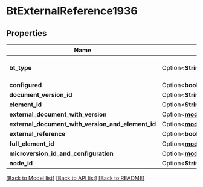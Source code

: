 # BtExternalReference1936

## Properties

Name | Type | Description | Notes
------------ | ------------- | ------------- | -------------
**bt_type** | Option<**String**> | Type of JSON object. | [optional]
**configured** | Option<**bool**> |  | [optional]
**document_version_id** | Option<**String**> |  | [optional]
**element_id** | Option<**String**> |  | [optional]
**external_document_with_version** | Option<[**models::BtDocumentWithVersionId**](BTDocumentWithVersionId.md)> |  | [optional]
**external_document_with_version_and_element_id** | Option<[**models::BtDocumentWithVersionAndElementId**](BTDocumentWithVersionAndElementId.md)> |  | [optional]
**external_reference** | Option<**bool**> |  | [optional]
**full_element_id** | Option<[**models::BtFullElementId756**](BTFullElementId-756.md)> |  | [optional]
**microversion_id_and_configuration** | Option<[**models::BtMicroversionIdAndConfiguration2338**](BTMicroversionIdAndConfiguration-2338.md)> |  | [optional]
**node_id** | Option<**String**> |  | [optional]

[[Back to Model list]](../README.md#documentation-for-models) [[Back to API list]](../README.md#documentation-for-api-endpoints) [[Back to README]](../README.md)


